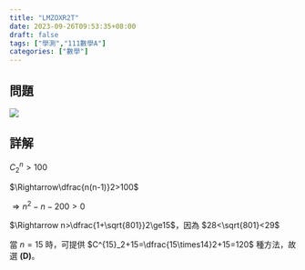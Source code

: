 ```yaml
---
title: "LMZOXR2T"
date: 2023-09-26T09:53:35+08:00
draft: false
tags: ["學測","111數學A"]
categories: ["數學"]
---
```

<!--more-->

## 問題
<img src="/posts/solution/LMZOXR2T.png">

## 詳解

$C^n_2>100$

$\Rightarrow\dfrac{n(n-1)}2>100$

$\Rightarrow n^2-n-200>0$

$\Rightarrow n>\dfrac{1+\sqrt{801}}2\ge15$，因為 $28<\sqrt{801}<29$

當 $n=15$ 時，可提供 $C^{15}_2+15=\dfrac{15\times14}2+15=120$ 種方法，故選 **(D)**。
